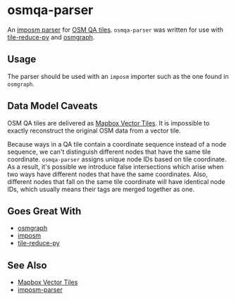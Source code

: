 osmqa-parser
============

An [imposm parser](https://github.com/omniscale/imposm) for
[OSM QA tiles](https://osmlab.github.io/osm-qa-tiles/). `osmqa-parser` was
written for use with [tile-reduce-py](https://github.com/jwass/tile-reduce-py)
and [osmgraph](https://github.com/mapkin/osmgraph).


Usage
-----
The parser should be used with an `imposm` importer such as the one found in
`osmgraph`.


Data Model Caveats
------------------
OSM QA tiles are delivered as
[Mapbox Vector Tiles](https://www.mapbox.com/developers/vector-tiles/). It is
impossible to exactly reconstruct the original OSM data from a vector tile.

Because ways in a QA tile contain a coordinate sequence instead of a node
sequence, we can't distinguish different nodes that have the same tile
coordinate. `osmqa-parser` assigns unique node IDs based on tile coordinate.
As a result, it's possible we introduce false intersections which arise when
two ways have different nodes that have the same coordinates. Also, different
nodes that fall on the same tile coordinate will have identical node IDs,
which usually means their tags are merged together as one.


Goes Great With
---------------
* [osmgraph](https://github.com/mapkin/osmgraph)
* [imposm](https://github.com/omniscale/imposm)
* [tile-reduce-py](https://github.com/jwass/tile-reduce-py)


See Also
--------
* [Mapbox Vector Tiles](https://www.mapbox.com/developers/vector-tiles/)
* [imposm-parser](https://github.com/omniscale/imposm-parser)
